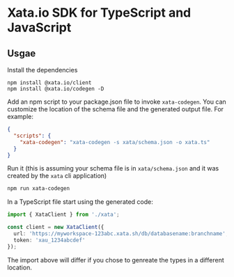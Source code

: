 # Xata.io SDK for TypeScript and JavaScript

## Usgae

Install the dependencies

```
npm install @xata.io/client
npm install @xata.io/codegen -D
```

Add an npm script to your package.json file to invoke `xata-codegen`. You can customize the location of the schema file and the generated output file. For example:

```json
{
  "scripts": {
    "xata-codegen": "xata-codegen -s xata/schema.json -o xata.ts"
  }
}
```

Run it (this is assuming your schema file is in `xata/schema.json` and it was created by the `xata` cli application)

```bash
npm run xata-codegen
```

In a TypeScript file start using the generated code:

```ts
import { XataClient } from './xata';

const client = new XataClient({
  url: 'https://myworkspace-123abc.xata.sh/db/databasename:branchname',
  token: 'xau_1234abcdef'
});
```

The import above will differ if you chose to genreate the types in a different location.

